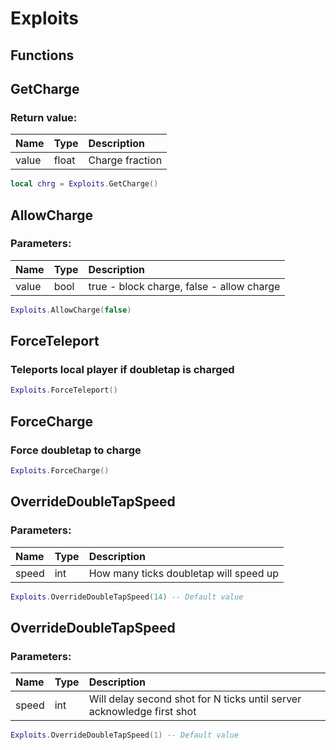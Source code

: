 # Exploits

## Functions

## GetCharge

### Return value:

| Name | Type | Description |
| :--- | :--- | :--- |
| value | float | Charge fraction |

```lua
local chrg = Exploits.GetCharge()
```

## AllowCharge

### Parameters:

| Name | Type | Description |
| :--- | :--- | :--- |
| value | bool | true - block charge, false - allow charge |

```lua
Exploits.AllowCharge(false)
```

## ForceTeleport

### Teleports local player if doubletap is charged

```lua
Exploits.ForceTeleport()
```

## ForceCharge

### Force doubletap to charge

```lua
Exploits.ForceCharge()
```

## OverrideDoubleTapSpeed

### Parameters:

| Name | Type | Description |
| :--- | :--- | :--- |
| speed | int | How many ticks doubletap will speed up |

```lua
Exploits.OverrideDoubleTapSpeed(14) -- Default value
```

## OverrideDoubleTapSpeed

### Parameters:

| Name | Type | Description |
| :--- | :--- | :--- |
| speed | int | Will delay second shot for N ticks until server acknowledge first shot |

```lua
Exploits.OverrideDoubleTapSpeed(1) -- Default value
```

